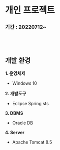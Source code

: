 # 개인 프로젝트
### 기간 : 20220712~

<br><br>
## 개발 환경

**1. 운영체제**
- Windows 10

**2. 개발도구**
- Eclipse Spring sts

**3. DBMS**
- Oracle DB

**4. Server**
- Apache Tomcat 8.5

